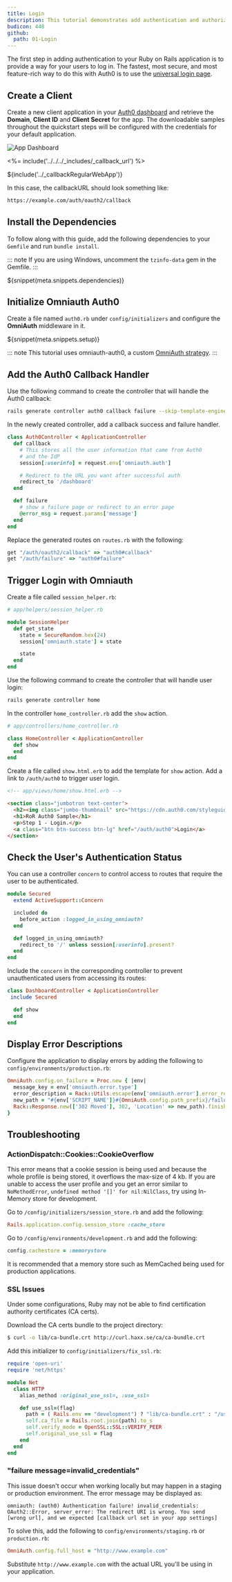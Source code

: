 ```yaml
---
title: Login
description: This tutorial demonstrates add authentication and authorization to your Ruby on Rails app.
budicon: 448
github:
  path: 01-Login
---
```

The first step in adding authentication to your Ruby on Rails application is to provide a way for your users to log in. The fastest, most secure, and most feature-rich way to do this with Auth0 is to use the [universal login page](/hosted-pages/login).

## Create a Client

Create a new client application in your [Auth0 dashboard](${manage_url}) and retrieve the __Domain__, __Client ID__ and __Client Secret__ for the app. The downloadable samples throughout the quickstart steps will be configured with the credentials for your default application.

![App Dashboard](/media/articles/server-platforms/rails/app_dashboard.png)

<%= include('../../../_includes/_callback_url') %>

${include('../_callbackRegularWebApp')}

In this case, the callbackURL should look something like:

```bash
https://example.com/auth/oauth2/callback
```

## Install the Dependencies

To follow along with this guide, add the following dependencies to your `Gemfile` and run `bundle install`.

::: note
If you are using Windows, uncomment the `tzinfo-data` gem in the Gemfile.
:::

${snippet(meta.snippets.dependencies)}

## Initialize Omniauth Auth0

Create a file named `auth0.rb` under `config/initializers` and configure the **OmniAuth** middleware in it.

${snippet(meta.snippets.setup)}

::: note
This tutorial uses omniauth-auth0, a custom [OmniAuth strategy](https://github.com/intridea/omniauth#omniauth-standardized-multi-provider-authentication).
:::

## Add the Auth0 Callback Handler

Use the following command to create the controller that will handle the Auth0 callback:

```bash
rails generate controller auth0 callback failure --skip-template-engine --skip-assets
```

In the newly created controller, add a callback success and failure handler.

```ruby
class Auth0Controller < ApplicationController
  def callback
    # This stores all the user information that came from Auth0
    # and the IdP
    session[:userinfo] = request.env['omniauth.auth']

    # Redirect to the URL you want after successful auth
    redirect_to '/dashboard'
  end

  def failure
    # show a failure page or redirect to an error page
    @error_msg = request.params['message']
  end
end
```

Replace the generated routes on `routes.rb` with the following:

```ruby
get "/auth/oauth2/callback" => "auth0#callback"
get "/auth/failure" => "auth0#failure"
```

## Trigger Login with Omniauth

Create a file called `session_helper.rb`:

```ruby
# app/helpers/session_helper.rb

module SessionHelper
  def get_state
    state = SecureRandom.hex(24)
    session['omniauth.state'] = state

    state
  end
end
```

Use the following command to create the controller that will handle user login:

```bash
rails generate controller home
```

In the controller `home_controller.rb` add the `show` action.

```ruby
# app/controllers/home_controller.rb

class HomeController < ApplicationController
  def show
  end
end
```

Create a file called `show.html.erb` to add the template for `show` action. Add a link to `/auth/auth0` to trigger user login.

```html
<!-- app/views/home/show.html.erb -->

<section class="jumbotron text-center">
  <h2><img class="jumbo-thumbnail" src="https://cdn.auth0.com/styleguide/1.0.0/img/badge.svg"></h2>
  <h1>RoR Auth0 Sample</h1>
  <p>Step 1 - Login.</p>
  <a class="btn btn-success btn-lg" href="/auth/auth0">Login</a>
</section>
```

## Check the User's Authentication Status

You can use a controller `concern` to control access to routes that require the user to be authenticated.

```ruby
module Secured
  extend ActiveSupport::Concern

  included do
    before_action :logged_in_using_omniauth?
  end

  def logged_in_using_omniauth?
    redirect_to '/' unless session[:userinfo].present?
  end
end
```

Include the `concern` in the corresponding controller to prevent unauthenticated users from accessing its routes:

```ruby
class DashboardController < ApplicationController
 include Secured

  def show
  end
end
```

## Display Error Descriptions

Configure the application to display errors by adding the following to `config/environments/production.rb`:

```ruby
OmniAuth.config.on_failure = Proc.new { |env|
  message_key = env['omniauth.error.type']
  error_description = Rack::Utils.escape(env['omniauth.error'].error_reason)
  new_path = "#{env['SCRIPT_NAME']}#{OmniAuth.config.path_prefix}/failure?message=#{message_key}&error_description=#{error_description}"
  Rack::Response.new(['302 Moved'], 302, 'Location' => new_path).finish
}
```

## Troubleshooting

### ActionDispatch::Cookies::CookieOverflow

This error means that a cookie session is being used and because the whole profile is being stored, it overflows the max-size of 4 kb. If you are unable to access the user profile and you get an error similar to `NoMethodError`, `undefined method '[]' for nil:NilClass`, try using In-Memory store for development.

Go to `/config/initializers/session_store.rb` and add the following:

```ruby
Rails.application.config.session_store :cache_store
```

Go to `/config/environments/development.rb` and add the following:

```ruby
config.cachestore = :memorystore
```

It is recommended that a memory store such as MemCached being used for production applications.

### SSL Issues

Under some configurations, Ruby may not be able to find certification authority certificates (CA certs).

Download the CA certs bundle to the project directory:

```bash
$ curl -o lib/ca-bundle.crt http://curl.haxx.se/ca/ca-bundle.crt
```

Add this initializer to `config/initializers/fix_ssl.rb`:

```ruby
require 'open-uri'
require 'net/https'

module Net
  class HTTP
    alias_method :original_use_ssl=, :use_ssl=

    def use_ssl=(flag)
      path = ( Rails.env == "development") ? "lib/ca-bundle.crt" : "/usr/lib/ssl/certs/ca-certificates.crt"
      self.ca_file = Rails.root.join(path).to_s
      self.verify_mode = OpenSSL::SSL::VERIFY_PEER
      self.original_use_ssl = flag
    end
  end
end
```

### "failure message=invalid_credentials"

This issue doesn't occur when working locally but may happen in a staging or production environment. The error message may be displayed as:

```
omniauth: (auth0) Authentication failure! invalid_credentials: OAuth2::Error, server_error: The redirect URI is wrong. You send [wrong url], and we expected [callback url set in your app settings]
```

To solve this, add the following to `config/environments/staging.rb` or `production.rb`:

```ruby
OmniAuth.config.full_host = "http://www.example.com"
```

Substitute `http://www.example.com` with the actual URL you'll be using in your application.

